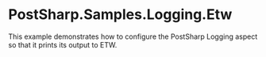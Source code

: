 # PostSharp.Samples.Logging.Etw

This example demonstrates how to configure the PostSharp Logging aspect so that it prints its output to ETW.


